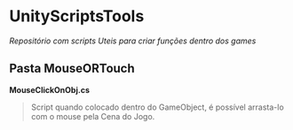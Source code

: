 # UnityScriptsTools

_Repositório com scripts Uteis para criar funções dentro dos games_


## Pasta MouseORTouch

**MouseClickOnObj.cs** 
> Script quando colocado dentro do GameObject, é possível arrasta-lo com o mouse pela Cena do Jogo.

